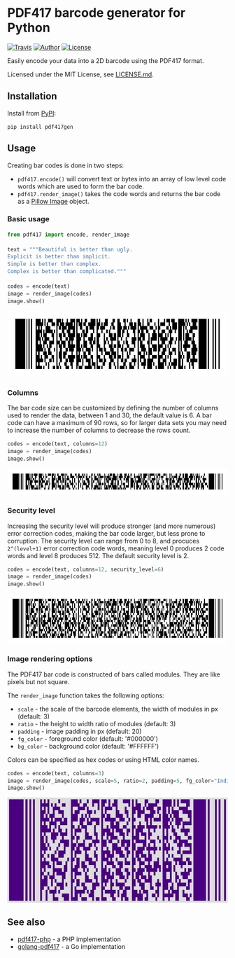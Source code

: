 PDF417 barcode generator for Python
===================================

[![Travis](https://img.shields.io/travis/ihabunek/pdf417-py.svg?maxAge=3600&style=flat-square)](https://travis-ci.org/ihabunek/pdf417-py)
[![Author](https://img.shields.io/badge/author-%40ihabunek-blue.svg?maxAge=3600&style=flat-square)](https://twitter.com/ihabunek)
[![License](https://img.shields.io/github/license/ihabunek/pdf417-py.svg?maxAge=3600&style=flat-square)](https://opensource.org/licenses/MIT)

Easily encode your data into a 2D barcode using the PDF417 format.

Licensed under the MIT License, see [LICENSE.md](LICENSE.md).

## Installation

Install from [PyPI](https://pypi.python.org/pypi/pdf417gen/0.1.0):

```
pip install pdf417gen
```

## Usage

Creating bar codes is done in two steps:

* `pdf417.encode()` will convert text or bytes into an array of low level code
  words which are used to form the bar code.
* `pdf417.render_image()` takes the code words and returns the bar code as a
  [Pillow Image](https://pillow.readthedocs.io/en/3.3.x/reference/Image.html)
  object.

### Basic usage

```py
from pdf417 import encode, render_image

text = """Beautiful is better than ugly.
Explicit is better than implicit.
Simple is better than complex.
Complex is better than complicated."""

codes = encode(text)
image = render_image(codes)
image.show()
```

![Basic usage](images/1_basic.jpg)

### Columns

The bar code size can be customized by defining the number of columns used to
render the data, between 1 and 30, the default value is 6. A bar code can have a
maximum of 90 rows, so for larger data sets you may need to increase the number
of columns to decrease the rows count.

```py
codes = encode(text, columns=12)
image = render_image(codes)
image.show()
```

![Defining column count](images/2_columns.jpg)

### Security level

Increasing the security level will produce stronger (and more numerous) error
correction codes, making the bar code larger, but less prone to corruption. The
security level can range from 0 to 8, and procuces `2^(level+1)` error
correction code words, meaning level 0 produces 2 code words and level 8
produces 512. The default security level is 2.

```py
codes = encode(text, columns=12, security_level=6)
image = render_image(codes)
image.show()
```

![Defining security level](images/3_security_level.jpg)

### Image rendering options

The PDF417 bar code is constructed of bars called modules. They are like pixels
but not square.

The `render_image` function takes the following options:

* `scale` - the scale of the barcode elements, the width of modules in px (default: 3)
* `ratio` - the height to width ratio of modules (default: 3)
* `padding` - image padding in px (default: 20)
* `fg_color` - foreground color (default: '#000000')
* `bg_color` - background color (default: '#FFFFFF')

Colors can be specified as hex codes or using HTML color names.

```py
codes = encode(text, columns=3)
image = render_image(codes, scale=5, ratio=2, padding=5, fg_color="Indigo", bg_color="#ddd")
image.show()
```

![Defining security level](images/4_rendering.jpg)

## See also

* [pdf417-php](https://github.com/ihabunek/pdf417-php) - a PHP implementation
* [golang-pdf417](https://github.com/ruudk/golang-pdf417) - a Go implementation
